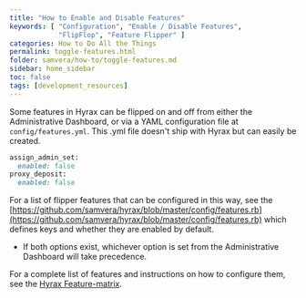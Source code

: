 ```yaml
---
title: "How to Enable and Disable Features"
keywords: [ "Configuration", "Enable / Disable Features",
            "FlipFlop", "Feature Flipper" ]
categories: How to Do All the Things
permalink: toggle-features.html
folder: samvera/how-to/toggle-features.md
sidebar: home_sidebar
toc: false
tags: [development_resources]
---
```


Some features in Hyrax can be flipped on and off from either the Administrative Dashboard, or via a YAML configuration file at `config/features.yml`. This .yml file doesn't ship with Hyrax but can easily be created.

``` ruby
assign_admin_set:
  enabled: false
proxy_deposit:
  enabled: false
```

For a list of flipper features that can be configured in this way, see the [https://github.com/samvera/hyrax/blob/master/config/features.rb](https://github.com/samvera/hyrax/blob/master/config/features.rb) which defines keys and whether they are enabled by default.

<ul class='warning'><li>If both options exist, whichever option is set from the Administrative Dashboard will take precedence.</li></ul>

For a complete list of features and instructions on how to configure them, see the [Hyrax Feature-matrix](https://github.com/samvera/hyrax/wiki/Feature-matrix).
